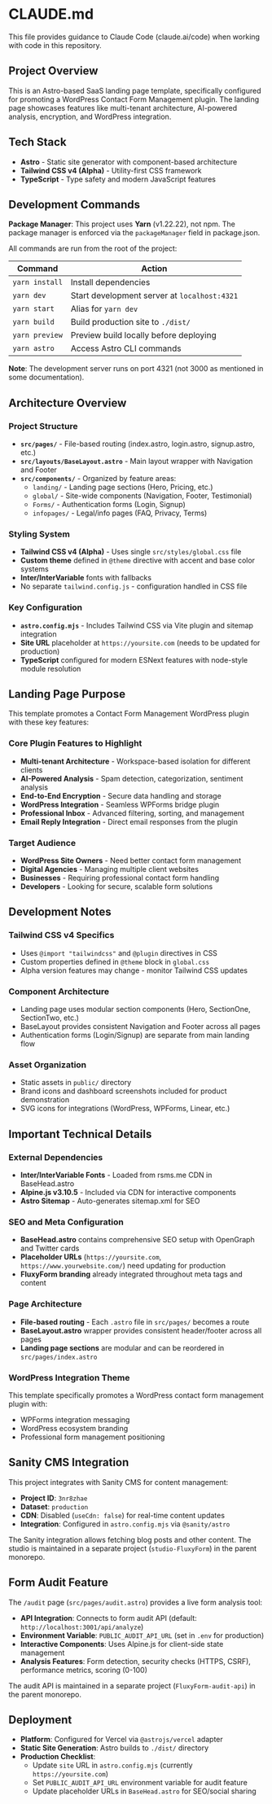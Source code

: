 # CLAUDE.md

This file provides guidance to Claude Code (claude.ai/code) when working with code in this repository.

## Project Overview

This is an Astro-based SaaS landing page template, specifically configured for promoting a WordPress Contact Form Management plugin. The landing page showcases features like multi-tenant architecture, AI-powered analysis, encryption, and WordPress integration.

## Tech Stack

- **Astro** - Static site generator with component-based architecture
- **Tailwind CSS v4 (Alpha)** - Utility-first CSS framework
- **TypeScript** - Type safety and modern JavaScript features

## Development Commands

**Package Manager**: This project uses **Yarn** (v1.22.22), not npm. The package manager is enforced via the `packageManager` field in package.json.

All commands are run from the root of the project:

| Command | Action |
|---------|--------|
| `yarn install` | Install dependencies |
| `yarn dev` | Start development server at `localhost:4321` |
| `yarn start` | Alias for `yarn dev` |
| `yarn build` | Build production site to `./dist/` |
| `yarn preview` | Preview build locally before deploying |
| `yarn astro` | Access Astro CLI commands |

**Note**: The development server runs on port 4321 (not 3000 as mentioned in some documentation).

## Architecture Overview

### Project Structure
- **`src/pages/`** - File-based routing (index.astro, login.astro, signup.astro, etc.)
- **`src/layouts/BaseLayout.astro`** - Main layout wrapper with Navigation and Footer
- **`src/components/`** - Organized by feature areas:
  - `landing/` - Landing page sections (Hero, Pricing, etc.)
  - `global/` - Site-wide components (Navigation, Footer, Testimonial)
  - `Forms/` - Authentication forms (Login, Signup)
  - `infopages/` - Legal/info pages (FAQ, Privacy, Terms)

### Styling System
- **Tailwind CSS v4 (Alpha)** - Uses single `src/styles/global.css` file
- **Custom theme** defined in `@theme` directive with accent and base color systems
- **Inter/InterVariable** fonts with fallbacks
- No separate `tailwind.config.js` - configuration handled in CSS file

### Key Configuration
- **`astro.config.mjs`** - Includes Tailwind CSS via Vite plugin and sitemap integration
- **Site URL** placeholder at `https://yoursite.com` (needs to be updated for production)
- **TypeScript** configured for modern ESNext features with node-style module resolution

## Landing Page Purpose

This template promotes a Contact Form Management WordPress plugin with these key features:

### Core Plugin Features to Highlight
- **Multi-tenant Architecture** - Workspace-based isolation for different clients
- **AI-Powered Analysis** - Spam detection, categorization, sentiment analysis
- **End-to-End Encryption** - Secure data handling and storage
- **WordPress Integration** - Seamless WPForms bridge plugin
- **Professional Inbox** - Advanced filtering, sorting, and management
- **Email Reply Integration** - Direct email responses from the plugin

### Target Audience
- **WordPress Site Owners** - Need better contact form management
- **Digital Agencies** - Managing multiple client websites
- **Businesses** - Requiring professional contact form handling
- **Developers** - Looking for secure, scalable form solutions

## Development Notes

### Tailwind CSS v4 Specifics
- Uses `@import "tailwindcss"` and `@plugin` directives in CSS
- Custom properties defined in `@theme` block in `global.css`
- Alpha version features may change - monitor Tailwind CSS updates

### Component Architecture
- Landing page uses modular section components (Hero, SectionOne, SectionTwo, etc.)
- BaseLayout provides consistent Navigation and Footer across all pages
- Authentication forms (Login/Signup) are separate from main landing flow

### Asset Organization
- Static assets in `public/` directory
- Brand icons and dashboard screenshots included for product demonstration
- SVG icons for integrations (WordPress, WPForms, Linear, etc.)

## Important Technical Details

### External Dependencies
- **Inter/InterVariable Fonts** - Loaded from rsms.me CDN in BaseHead.astro
- **Alpine.js v3.10.5** - Included via CDN for interactive components
- **Astro Sitemap** - Auto-generates sitemap.xml for SEO

### SEO and Meta Configuration
- **BaseHead.astro** contains comprehensive SEO setup with OpenGraph and Twitter cards
- **Placeholder URLs** (`https://yoursite.com`, `https://www.yourwebsite.com/`) need updating for production
- **FluxyForm branding** already integrated throughout meta tags and content

### Page Architecture
- **File-based routing** - Each `.astro` file in `src/pages/` becomes a route
- **BaseLayout.astro** wrapper provides consistent header/footer across all pages
- **Landing page sections** are modular and can be reordered in `src/pages/index.astro`

### WordPress Integration Theme
This template specifically promotes a WordPress contact form management plugin with:
- WPForms integration messaging
- WordPress ecosystem branding
- Professional form management positioning

## Sanity CMS Integration

This project integrates with Sanity CMS for content management:

- **Project ID**: `3nr8zhae`
- **Dataset**: `production`
- **CDN**: Disabled (`useCdn: false`) for real-time content updates
- **Integration**: Configured in `astro.config.mjs` via `@sanity/astro`

The Sanity integration allows fetching blog posts and other content. The studio is maintained in a separate project (`studio-FluxyForm`) in the parent monorepo.

## Form Audit Feature

The `/audit` page (`src/pages/audit.astro`) provides a live form analysis tool:

- **API Integration**: Connects to form audit API (default: `http://localhost:3001/api/analyze`)
- **Environment Variable**: `PUBLIC_AUDIT_API_URL` (set in `.env` for production)
- **Interactive Components**: Uses Alpine.js for client-side state management
- **Analysis Features**: Form detection, security checks (HTTPS, CSRF), performance metrics, scoring (0-100)

The audit API is maintained in a separate project (`FluxyForm-audit-api`) in the parent monorepo.

## Deployment

- **Platform**: Configured for Vercel via `@astrojs/vercel` adapter
- **Static Site Generation**: Astro builds to `./dist/` directory
- **Production Checklist**:
  - Update `site` URL in `astro.config.mjs` (currently `https://yoursite.com`)
  - Set `PUBLIC_AUDIT_API_URL` environment variable for audit feature
  - Update placeholder URLs in `BaseHead.astro` for SEO/social sharing